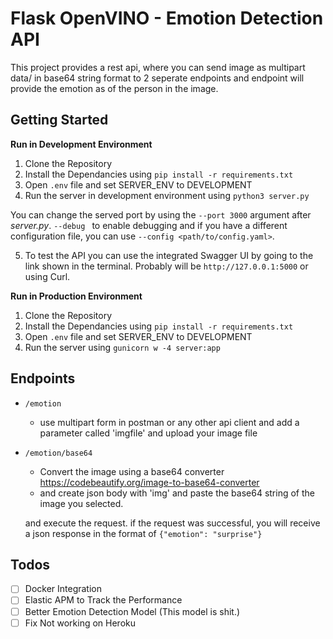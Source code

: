 # Flask OpenVINO - Emotion Detection API

This project provides a rest api, where you can send image as multipart data/ in base64 string format to 2 seperate endpoints and endpoint will provide the emotion as of the person in the image.

## Getting Started

**Run in Development Environment**

1. Clone the Repository
2. Install the Dependancies using `pip install -r requirements.txt`
3. Open `.env` file and set SERVER_ENV to DEVELOPMENT
4. Run the server in development environment using `python3 server.py`

You can change the served port by using the `--port 3000` argument after _server.py_. `--debug ` to enable debugging and if you have a different configuration file, you can use `--config <path/to/config.yaml>`.

5. To test the API you can use the integrated Swagger UI by going to the link shown in the terminal. Probably will be `http://127.0.0.1:5000` or using Curl.

**Run in Production Environment**

1. Clone the Repository
2. Install the Dependancies using `pip install -r requirements.txt`
3. Open `.env` file and set SERVER_ENV to DEVELOPMENT
4. Run the server using `gunicorn w -4 server:app`

## Endpoints

- `/emotion`
  - use multipart form in postman or any other api client and add a parameter called 'imgfile' and upload your image file
- `/emotion/base64`

  - Convert the image using a base64 converter https://codebeautify.org/image-to-base64-converter
  - and create json body with 'img' and paste the base64 string of the image you selected.

  and execute the request. if the request was successful, you will receive a json response in the format of `{"emotion": "surprise"}`

## Todos

- [ ] Docker Integration
- [ ] Elastic APM to Track the Performance
- [ ] Better Emotion Detection Model (This model is shit.)
- [ ] Fix Not working on Heroku

